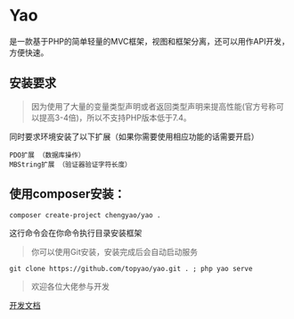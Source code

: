 # Yao
是一款基于PHP的简单轻量的MVC框架，视图和框架分离，还可以用作API开发，方便快速。

## 安装要求
> 因为使用了大量的变量类型声明或者返回类型声明来提高性能(官方号称可以提高3-4倍)，所以不支持PHP版本低于7.4。

同时要求环境安装了以下扩展（如果你需要使用相应功能的话需要开启）
```
PDO扩展 （数据库操作）
MBString扩展 （验证器验证字符长度）
```

## 使用composer安装：

```shell
composer create-project chengyao/yao .
```

这行命令会在你命令执行目录安装框架

> 你可以使用Git安装，安装完成后会自动启动服务

```
git clone https://github.com/topyao/yao.git . ; php yao serve
```

> 欢迎各位大佬参与开发

<a href="https://www.chengyao.xyz/document">开发文档</a>
